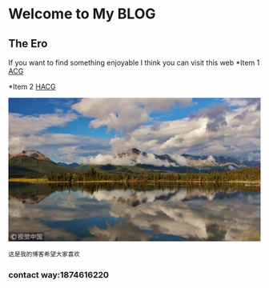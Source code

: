 # Welcome to My BLOG
## The Ero

If you want to find something enjoyable I think you can visit this web
*Item 1
[ACG](http://www.hacg.cool/wp/category/all/anime)

*Item 2
[HACG](https://acg18.us)

![GitHub Logo](/IN/T.jpg)








```markdown
这是我的博客希望大家喜欢

```
### contact way:1874616220
